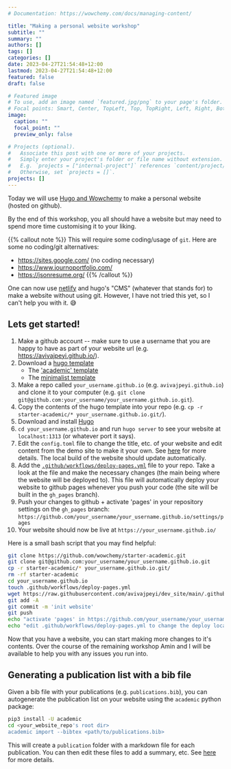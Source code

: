 ```yaml
---
# Documentation: https://wowchemy.com/docs/managing-content/

title: "Making a personal website workshop"
subtitle: ""
summary: ""
authors: []
tags: []
categories: []
date: 2023-04-27T21:54:48+12:00
lastmod: 2023-04-27T21:54:48+12:00
featured: false
draft: false

# Featured image
# To use, add an image named `featured.jpg/png` to your page's folder.
# Focal points: Smart, Center, TopLeft, Top, TopRight, Left, Right, BottomLeft, Bottom, BottomRight.
image:
  caption: ""
  focal_point: ""
  preview_only: false

# Projects (optional).
#   Associate this post with one or more of your projects.
#   Simply enter your project's folder or file name without extension.
#   E.g. `projects = ["internal-project"]` references `content/project/deep-learning/index.md`.
#   Otherwise, set `projects = []`.
projects: []
---
```


Today we will use [Hugo and Wowchemy](https://wowchemy.com/docs/getting-started/hugo-github-quickstart/) to make a personal website (hosted on github). 

By the end of this workshop, you all should have a website but may need to spend more time customising it to your liking.

{{% callout note %}}
This will require some coding/usage of `git`. Here are some no coding/git alternatives:
- https://sites.google.com/ (no coding necessary)
- https://www.journoportfolio.com/
- https://jsonresume.org/
{{% /callout %}}


One can now use [netlify](https://wowchemy.com/docs/getting-started/hugo-cms/) and hugo's "CMS" (whatever that stands for) to make a website without using git. However, I have not tried this yet, so I can't help you with it. :sweat_smile:



## Lets get started!

1. Make a github account -- make sure to use a username that you are happy to have as part of your website url (e.g. https://avivajpeyi.github.io/).
2. Download a [hugo template](https://wowchemy.com/templates/) 
   - The ['academic' template](https://github.com/wowchemy/starter-academic.git)
   - The [minimalist template](https://github.com/wowchemy/hugo-minimal-theme.git)
3. Make a repo called `your_username.github.io` (e.g. `avivajpeyi.github.io`) and clone it to your computer (e.g. `git clone git@github.com:your_username/your_username.github.io.git`).
4. Copy the contents of the hugo template into your repo (e.g. `cp -r starter-academic/* your_username.github.io.git/`).
5. Download and install [Hugo](https://wowchemy.com/docs/getting-started/install-hugo-extended/#prerequisites)
6. `cd your_username.github.io` and run `hugo server` to see your website at `localhost:1313` (or whatever port it says).
7. Edit the `config.toml` file to change the title, etc. of your website and edit content from the demo site to make it your own. See [here](https://wowchemy.com/docs/getting-started/quick-start/) for more details. The local build of the website should update automatically.
8. Add the [`.github/workflows/deploy-pages.yml`](https://github.com/avivajpeyi/dev_site/blob/main/.github/workflows/deploy-pages.yml) file to your repo. Take a look at the file and make the necessary changes (the main being where the website will be deployed to). This file will automatically deploy your website to github pages whenever you push your code (the site will be built in the `gh_pages` branch).
9. Push your changes to github + activate 'pages' in your repository settings on the `gh_pages` branch: `https://github.com/your_username/your_username.github.io/settings/pages`
10. Your website should now be live at `https://your_username.github.io/`


Here is a small bash script that you may find helpful:
```bash
git clone https://github.com/wowchemy/starter-academic.git
git clone git@github.com:your_username/your_username.github.io.git
cp -r starter-academic/* your_username.github.io.git/
rm -rf starter-academic
cd your_username.github.io
touch .github/workflows/deploy-pages.yml
wget https://raw.githubusercontent.com/avivajpeyi/dev_site/main/.github/workflows/deploy-pages.yml -O .github/workflows/deploy-pages.yml
git add -A
git commit -m 'init website'
git push
echo "activate 'pages' in https://github.com/your_username/your_username.github.io/settings/pages"
echo "edit .github/workflows/deploy-pages.yml to change the deploy location & push"
```

Now that you have a website, you can start making more changes to it's contents. Over the course of the remaining workshop Amin and I will be available to help you with any issues you run into.


## Generating a publication list with a bib file

Given a bib file with your publications (e.g. `publications.bib`), you can autogenerate the publication list on your website using the `academic` python package:
```bash
pip3 install -U academic
cd <your_website_repo's root dir>
academic import --bibtex <path/to/publications.bib>
```
This will create a `publication` folder with a markdown file for each publication. You can then edit these files to add a summary, etc. See [here](https://wowchemy.com/docs/content/publications/) for more details.
